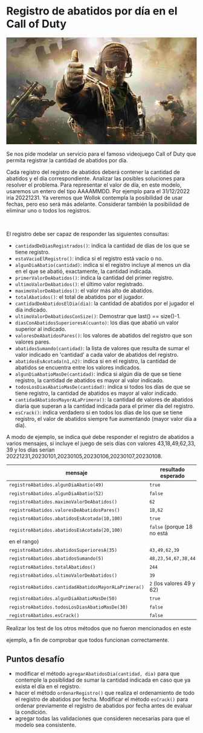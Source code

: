 # Registro de abatidos por día en el Call of Duty
![Portada](portadaCOD.png)

Se nos pide modelar un servicio para el famoso videojuego Call of Duty que 
permita registrar la cantidad de abatidos por día. 

Cada registro del registro de abatidos deberá contener la cantidad de abatidos 
y el día correspondiente. Analizar las posibles soluciones para resolver el 
problema. 
Para representar el valor de día, en este modelo, usaremos un entero del tipo
 AAAAMMDD. Por ejemplo para el 31/12/2022 iría 20221231. Ya veremos que Wollok 
 contempla la posibilidad de usar fechas, pero eso será más adelante. 
Considerar también la posibilidad de eliminar uno o todos los registros.

<br>

El registro debe ser capaz de responder las siguientes consultas:
- `cantidadDeDiasRegistrados()`: indica la cantidad de días de los que se tiene
 registro.
- `estaVacioElRegistro()`: indica si el registro está vacío o no.
- `algunDiaAbatio(cantidad)`: indica si el registro incluye al menos un día
 en el que se abatió, exactamente, la cantidad indicada.
- `primerValorDeAbatidos()`: indica la cantidad del primer registro.
- `ultimoValorDeAbatidos()`: el último valor registrado.  
- `maximoValorDeAbatidos()`: el valor más alto de abatidos.
- `totalAbatidos()`: el total de abatidos por el jugador.
- `cantidadDeAbatidosElDia(dia)`: la cantidad de abatidos por el jugador el 
día indicado.
- `ultimoValorDeAbatidosConSize()`: Demostrar que last() == size()-1.
- `diasConAbatidosSuperioresA(cuanto)`: los dias que abatió un valor superior
 al indicado.
- `valoresDeAbatidosPares()`: los valores de abatidos del registro que son
 valores pares.
- `abatidosSumando(cantidad)`: la lista de valores que resulta de sumar el 
valor indicado en 'cantidad' a cada valor de abatidos del registro. 
- `abatidosEsAcotada(n1,n2)`: indica si en el registro, la cantidad de abatidos
 se encuentra entre los valores indicados.
- `algunDiaAbatioMasDe(cantidad)`: indica si algún día de que se tiene registro,
 la cantidad de abatidos es mayor al valor indicado.
- `todosLosDiasAbatioMasDe(cantidad)`: indica si todos los días de que se tiene 
registro, la cantidad de abatidos es mayor al valor indicado.
- `cantidadAbatidosMayorALaPrimera()`: la cantidad de valores de abatidos 
diaria que superan a la cantidad indicada para el primer día del registro.
- `esCrack()`: indica verdadero si en todos los días de los que se tiene 
registro, el valor de abatidos siempre fue aumentando (mayor valor día a día).

A modo de ejemplo, se indica qué debe responder el registro de abatidos a 
varios mensajes, si incluye el juego de seis días con valores 43,18,49,62,33,
39 y los días serían 20221231,20230101,20230105,20230106,20230107,20230108.
 
| mensaje | resultado esperado | 
| --- | --- |
| `registroAbatidos.algunDiaAbatio(49)` | `true` |
| `registroAbatidos.algunDiaAbatio(52)` | `false` |
| `registroAbatidos.maximoValorDeAbatidos()` | `62` |
| `registroAbatidos.valoresDeAbatidosPares()` | `18,62` |
| `registroAbatidos.abatidosEsAcotada(10,100)` | `true` |
| `registroAbatidos.abatidosEsAcotada(20,100)` | `false` (porque 18 no está 
en el rango) |
| `registroAbatidos.abatidosSuperioresA(35)` | `43,49,62,39` |
| `registroAbatidos.abatidosSumando(5)` | `48,23,54,67,38,44` |
| `registroAbatidos.totalAbatidos()` | `244` |
| `registroAbatidos.ultimoValorDeAbatidos()` | `39` |
| `registroAbatidos.cantidadAbatidosMayorALaPrimera()` | `2` (los valores 49 y 62) |
| `registroAbatidos.algunDiaAbatioMasDe(50)` | `true` |
| `registroAbatidos.todosLosDiasAbatioMasDe(30)` | `false` |
| `registroAbatidos.esCrack()` | `false` |

Realizar los test de los otros métodos que no fueron mencionados en este 

ejemplo, a fin de comprobar que todos funcionan correctamente.

## Puntos desafío

- modificar el método `agregarAbatidosDia(cantidad, dia)` para que contemple 
la posiblidad de sumar la cantidad indicada en caso que ya exista el día en el 
registro.
- hacer el método `ordenarRegistro()` que realiza el ordenamiento de todo el 
registro de abatidos por fecha. Modificar el método `esCrack()` para ordenar 
previamente el registro de abatidos por fecha antes de evaluar la condición. 
- agregar todas las validaciones que consideren necesarias para que el modelo 
sea consistente. 
